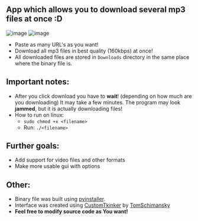 ## App which allows you to download several mp3 files at once :D
![image](https://user-images.githubusercontent.com/68988781/205488124-116cad31-fd49-43de-af98-c931ee274f0d.png)
![image](https://user-images.githubusercontent.com/68988781/205488520-89c0ee52-ae67-48cd-918e-72e96ce79789.png)

- Paste as many URL's as you want!
- Download all mp3 files in best quality (160kbps) at once!
- All downloaded files are stored in `Downloads` directory in the same place where the binary file is.

## Important notes:
- After you click download you have to **wait**! (depending on how much are you downloading) It may take a few minutes. The program may look **jammed**, but it is actually downloading files!
- How to run on linux:
  - `sudo chmod +x <filename>`
  -  Run: `./<filename>`

## Further goals:
- Add support for video files and other formats
- Make more usable gui with options

## Other:
- Binary file was built using [pyinstaller](https://pyinstaller.org/en/stable/).
- Interface was created using [CustomTkinker](https://github.com/TomSchimansky/CustomTkinter) by [TomSchimansky](https://github.com/TomSchimansky)
- **Feel free to modify source code as You want!**
